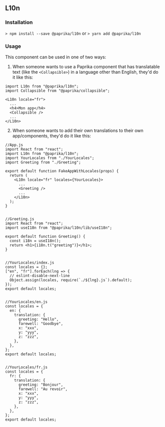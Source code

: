 ## L10n

### Installation

`> npm install --save @paprika/l10n`
or
`> yarn add @paprika/l10n`

### Usage

This component can be used in one of two ways:

1. When someone wants to use a Paprika component that has translatable text (like the `<Collapsible>`) in a language other than English, they'd do it like this:

```
import L10n from "@paprika/l10n";
import Collapsible from "@paprika/collapsible";

<L10n locale="fr">
  ...
  <h4>Mon app</h4>
  <Collapsible />
  ...
</L10n>
```

2. When someone wants to add their own translations to their own app/components, they'd do it like this:

```
//App.js
import React from "react";
import L10n from "@paprika/l10n";
import YourLocales from "./YourLocales";
import Greeting from "./Greeting";

export default function FakeAppWithLocales(props) {
  return (
    <L10n locale="fr" locales={YourLocales}>
      ...
      <Greeting />
      ...
    </L10n>
  );
}


//Greeting.js
import React from "react";
import useI18n from "@paprika/l10n/lib/useI18n";

export default function Greeting() {
  const i18n = useI18n();
  return <h1>{i18n.t("greeting")}</h1>;
}


//YourLocales/index.js
const locales = {};
["en", "fr"].forEach(lng => {
  // eslint-disable-next-line
  Object.assign(locales, require(`./${lng}.js`).default);
});
export default locales;


//YourLocales/en.js
const locales = {
  en: {
    translation: {
      greeting: "Hello",
      farewell: "Goodbye",
      x: "xxx",
      y: "yyy",
      z: "zzz",
    },
  },
};
export default locales;


//YourLocales/fr.js
const locales = {
  fr: {
    translation: {
      greeting: "Bonjour",
      farewell: "Au revoir",
      x: "xxx",
      y: "yyy",
      z: "zzz",
    },
  },
};
export default locales;
```
